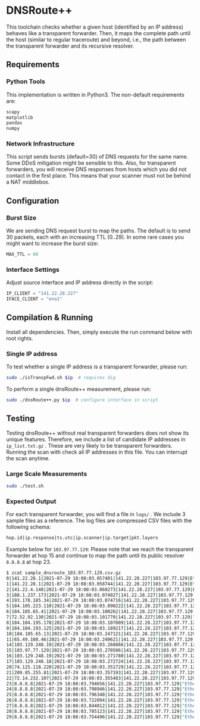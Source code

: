 # DNSRoute++

This toolchain checks whether a given host (identified by an IP address) behaves like a transparent forwarder. Then, it maps the complete path until the host (similar to regular traceroute) and beyond, i.e., the path between the transparent forwarder and its recursive resolver.

## Requirements

### Python Tools

This implementation is written in Python3. The non-default requirements are:

```python
scapy
matplotlib
pandas
numpy
```

### Network Infrastructure

This script sends bursts (default=30) of DNS requests for the same name. Some DDoS mitigation might be sensible to this. Also, for transparent forwarders, you will receive DNS responses  from hosts which you did not contact in the first place. This means that your scanner must not be behind a NAT middlebox.

## Configuration

### Burst Size

We are sending DNS request burst to map the paths. The default is to send 30 packets, each with an increasing TTL (0..29). In some rare cases you might want to increase the burst size:

```python
MAX_TTL = 60
```

### Interface Settings

Adjust source interface and IP address directly in the script:

```python
IP_CLIENT = "141.22.28.227"
IFACE_CLIENT = "eno1"
```

## Compilation & Running

Install all dependencies. Then, simply execute the run command below with root rights.

### Single IP address

To test whether a single IP address is a transparent forwarder, please run:

```bash
sudo ./isTranspFwd.sh $ip  # requires dig
```

To perform a single dnsRoute++ measurement, please run:

```bash
sudo ./dnsRoute++.py $ip  # configure interface in script
```

## Testing

Testing dnsRoute++ without real transparent forwarders does not show its unique features. Therefore, we include a list of candidate IP addresses in `ip_list.txt.gz` . These are very likely to be transparent forwarders. Running the scan with check all IP addresses in this file. You can interrupt the scan anytime.

### Large Scale Measurements

```bash
sudo ./test.sh
```

### Expected Output

For each transparent forwarder, you will find a file in `logs/` . We include 3 sample files as a reference. The log files are compressed CSV files with the following schema:

```bash
hop.id|ip.response|ts.utc|ip.scanner|ip.target|pkt.layers
```

Example below for `103.97.77.129`: Please note that we reach the transparent forwarder at hop 15 and continue to map the path until its public resolver `8.8.8.8` at hop 23.

```bash
$ zcat sample_dnsroute_103.97.77.129.csv.gz
0|141.22.28.1|2021-07-29 18:08:03.057401|141.22.28.227|103.97.77.129|Ether / IP / ICMP 141.22.28.1 > 141.22.28.227 time-exceeded ttl-zero-during-transit / IPerror / UDPerror
1|141.22.28.1|2021-07-29 18:08:03.058744|141.22.28.227|103.97.77.129|Ether / IP / ICMP 141.22.28.1 > 141.22.28.227 time-exceeded ttl-zero-during-transit / IPerror / UDPerror
2|141.22.4.148|2021-07-29 18:08:03.060273|141.22.28.227|103.97.77.129|Ether / IP / ICMP 141.22.4.148 > 141.22.28.227 time-exceeded ttl-zero-during-transit / IPerror / UDPerror
3|188.1.237.173|2021-07-29 18:08:03.074027|141.22.28.227|103.97.77.129|"Ether / IP / ICMP / IPerror / UDPerror / DNS Qry ""b'rr-mirror.research.nawrocki.'"" "
4|193.178.185.34|2021-07-29 18:08:03.074716|141.22.28.227|103.97.77.129|"Ether / IP / ICMP / IPerror / UDPerror / DNS Qry ""b'rr-mirror.research.nawrocki.berlin.'"" "
5|184.105.223.110|2021-07-29 18:08:03.090222|141.22.28.227|103.97.77.129|"Ether / IP / ICMP / IPerror / UDPerror / DNS Qry ""b'rr-mirror.research.nawrocki.berlin.'"" "
6|184.105.65.41|2021-07-29 18:08:03.100262|141.22.28.227|103.97.77.129|Ether / IP / ICMP 184.105.65.41 > 141.22.28.227 time-exceeded ttl-zero-during-transit / IPerror / UDPerror
7|72.52.92.130|2021-07-29 18:08:03.101770|141.22.28.227|103.97.77.129|"Ether / IP / ICMP / IPerror / UDPerror / DNS Qry ""b'rr-mirror.research.nawrocki.berlin.'"" "
8|184.104.195.178|2021-07-29 18:08:03.107009|141.22.28.227|103.97.77.129|"Ether / IP / ICMP / IPerror / UDPerror / DNS Qry ""b'rr-mirror.research.nawrocki.berlin.'"" "
9|184.104.193.125|2021-07-29 18:08:03.189217|141.22.28.227|103.97.77.129|Ether / IP / ICMP 184.104.193.125 > 141.22.28.227 time-exceeded ttl-zero-during-transit / IPerror / UDPerror
10|184.105.65.13|2021-07-29 18:08:03.247121|141.22.28.227|103.97.77.129|Ether / IP / ICMP 184.105.65.13 > 141.22.28.227 time-exceeded ttl-zero-during-transit / IPerror / UDPerror
11|65.49.108.46|2021-07-29 18:08:03.249621|141.22.28.227|103.97.77.129|"Ether / IP / ICMP / IPerror / UDPerror / DNS Qry ""b'rr-mirror.research.nawrocki.'"" "
14|103.129.248.19|2021-07-29 18:08:03.268866|141.22.28.227|103.97.77.129|"Ether / IP / ICMP / IPerror / UDPerror / DNS Qry ""b'rr-mirror.research.nawrocki.berlin.'"" "
15|103.97.77.129|2021-07-29 18:08:03.270506|141.22.28.227|103.97.77.129|"Ether / IP / ICMP / IPerror / UDPerror / DNS Qry ""b'rr-mirror.research.nawrocki.berlin.'"" "
16|103.129.248.19|2021-07-29 18:08:03.271780|141.22.28.227|103.97.77.129|"Ether / IP / ICMP / IPerror / UDPerror / DNS Qry ""b'rr-mirror.research.nawrocki.berlin.'"" "
17|103.129.248.18|2021-07-29 18:08:03.272724|141.22.28.227|103.97.77.129|Ether / IP / ICMP 103.129.248.18 > 141.22.28.227 time-exceeded ttl-zero-during-transit / IPerror / UDPerror
20|74.125.118.220|2021-07-29 18:08:03.351729|141.22.28.227|103.97.77.129|"Ether / IP / ICMP / IPerror / UDPerror / DNS Qry ""b'rr-mirror.research.nawrocki.'"" "
21|209.85.255.81|2021-07-29 18:08:03.357193|141.22.28.227|103.97.77.129|"Ether / IP / ICMP / IPerror / UDPerror / DNS Qry ""b'rr-mirror.research.nawrocki.'"" "
22|72.14.232.107|2021-07-29 18:08:03.355483|141.22.28.227|103.97.77.129|"Ether / IP / ICMP / IPerror / UDPerror / DNS Qry ""b'rr-mirror.research.nawrocki.'"" "
23|8.8.8.8|2021-07-29 18:08:03.794656|141.22.28.227|103.97.77.129|"Ether / IP / UDP / DNS Ans ""172.217.44.202"" "
24|8.8.8.8|2021-07-29 18:08:03.798946|141.22.28.227|103.97.77.129|"Ether / IP / UDP / DNS Ans ""172.217.47.1"" "
25|8.8.8.8|2021-07-29 18:08:03.796348|141.22.28.227|103.97.77.129|"Ether / IP / UDP / DNS Ans ""74.125.190.133"" "
26|8.8.8.8|2021-07-29 18:08:03.722094|141.22.28.227|103.97.77.129|"Ether / IP / UDP / DNS Ans ""74.125.190.148"" "
27|8.8.8.8|2021-07-29 18:08:03.844012|141.22.28.227|103.97.77.129|"Ether / IP / UDP / DNS Ans ""172.217.43.137"" "
28|8.8.8.8|2021-07-29 18:08:03.785123|141.22.28.227|103.97.77.129|"Ether / IP / UDP / DNS Ans ""172.217.44.194"" "
29|8.8.8.8|2021-07-29 18:08:03.754496|141.22.28.227|103.97.77.129|"Ether / IP / UDP / DNS Ans ""172.253.211.67"" "
```
